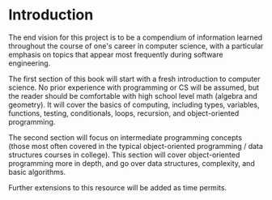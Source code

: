 # Introduction

The end vision for this project is to be a compendium of information learned throughout the course of one's career in computer science, with a particular emphasis on topics that appear most frequently during software engineering.

The first section of this book will start with a fresh introduction to computer science. No prior experience with programming or CS will be assumed, but the reader should be comfortable with high school level math \(algebra and geometry\). It will cover the basics of computing, including types, variables, functions, testing, conditionals, loops, recursion, and object-oriented programming.

The second section will focus on intermediate programming concepts \(those most often covered in the typical object-oriented programming / data structures courses in college\). This section will cover object-oriented programming more in depth, and go over data structures, complexity, and basic algorithms.

Further extensions to this resource will be added as time permits.

